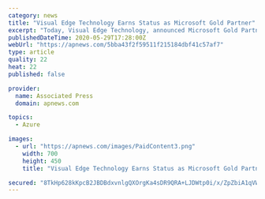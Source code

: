 ```yaml
---
category: news
title: "Visual Edge Technology Earns Status as Microsoft Gold Partner"
excerpt: "Today, Visual Edge Technology, announced Microsoft Gold Partner status for Visual Edge IT in cloud productivity, small-to-medi"
publishedDateTime: 2020-05-29T17:28:00Z
webUrl: "https://apnews.com/5bba43f2f59511f215184dbf41c57af7"
type: article
quality: 22
heat: 22
published: false

provider:
  name: Associated Press
  domain: apnews.com

topics:
  - Azure

images:
  - url: "https://apnews.com/images/PaidContent3.png"
    width: 700
    height: 450
    title: "Visual Edge Technology Earns Status as Microsoft Gold Partner"

secured: "8TkHp628kKpcB2JBDBdxvnlgQXOrgKa4sDR9QRA+LJDWtp0i/x/ZpZbiA1qVWyjlrwOti6bbR8UEInbLBeLxqKnkwydEsR0Ma/yTwEGZFsjATiKXOxWayymyTfA8PE0bVySWmMThuOPMLBglIFqOoSCtCc6s0G9G3oBD4AxlP3I4tfSYgv/d4etaU2bqUQSPwCJ5/P7T9MJvH7lqCO6TzPboTnSIYMRq2hpag6qXsKHbQWl38kTpoC/0Qn1hPMQqlUI43ip8CVRN2qyzqaPMTBVQhzPCD5EjM46ULPcXxPRa6IBk7TIe8uq7MQLUJxgJ;3rXqPRIB1CbD8aI2oazIaQ=="
---
```


